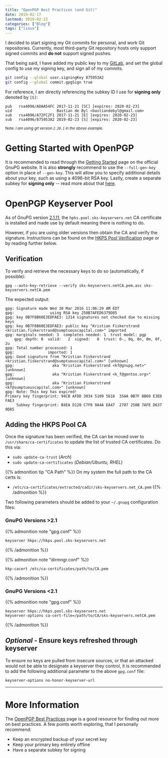 ```yaml
---
title: "OpenPGP Best Practices (and Git)"
date: 2019-02-17
lastmod: 2019-02-22
categories: ["Blog"]
tags: ["linux"]
---
```

I decided to start signing my Git commits for personal, and work Git
repositories. Currently, most third-party Git repository hosts only support
signed commits and **do not** support signed pushes.
<!--more-->

That being said, I have added my public key to my
[GitLab](https://gitlab.com/bdebyl), and set the global config to use my signing
key, and sign all of my commits.

```bash
git config --global user.signingKey 875953A2
git config --global commit.gpgSign true
```

For reference, I am directly referencing the subkey ID I use for **signing only**
denoted by `[S]`:
```
pub   rsa4096/ADAA54FC 2017-11-21 [SC] [expires: 2020-02-23]
uid                    Bastian de Byl <bastiandebyl@gmail.com>
sub   rsa4096/A72FC2F1 2017-11-21 [E] [expires: 2020-02-23]
sub   rsa4096/875953A2 2019-02-23 [S] [expires: 2020-02-23]
```
<sub>Note: _I am using git version `2.20.1` in the above example._</sub>


# Getting Started with OpenPGP
It is recommended to read through the
[Getting Started](https://www.gnupg.org/gph/en/manual/c14.html) page  on the
official GnuPG website. It is also **strongly** recommend to use the
`--full-gen-key` option in place of `--gen-key`. This will allow you to specify
additional details about your key, such as using a 4096-bit RSA key. Lastly,
create a separate subkey for **signing only** -- read more about that
[here](https://wiki.debian.org/Subkeys).

# OpenPGP Keyserver Pool
As of GnuPG version
[2.1.11](https://github.com/riseupnet/riseup_help/issues/294#issuecomment-192913705),
the `hpks.pool.sks-keyservers.net` CA certificate is installed and made use by
default meaning there is nothing to do.

However, if you are using older versions then obtain the CA and verify the
signature. Instructions can be found on the
[HKPS Pool Verification](https://sks-keyservers.net/verify_tls.php) page or by
reading further below.

## Verification
To verify and retrieve the necessary keys to do so (automatically, if possible):
```
gpg --auto-key-retrieve --verify sks-keyservers.netCA.pem.asc sks-keyservers.netCA.pem
```

The expected output:
```
gpg: Signature made Wed 30 Mar 2016 11:06:29 AM EDT
gpg:                using RSA key 250B7AFED6379D85
gpg: key 0B7F8B60E3EDFAE3: 1214 signatures not checked due to missing keys
gpg: key 0B7F8B60E3EDFAE3: public key "Kristian Fiskerstrand <kristian.fiskerstrand@sumptuouscapital.com>" imported
gpg: marginals needed: 3  completes needed: 1  trust model: pgp
    gpg: depth: 0  valid:   2  signed:   0  trust: 0-, 0q, 0n, 0m, 0f, 2u
gpg: Total number processed: 1
gpg:               imported: 1
gpg: Good signature from "Kristian Fiskerstrand <kristian.fiskerstrand@sumptuouscapital.com>" [unknown]
gpg:                 aka "Kristian Fiskerstrand <kf@gnupg.net>" [unknown]
gpg:                 aka "Kristian Fiskerstrand <k_f@gentoo.org>" [unknown]
gpg:                 aka "Kristian Fiskerstrand <kf@sumptuouscapital.com>" [unknown]
gpg: Note: This key has expired!
Primary key fingerprint: 94CB AFDD 3034 5109 5618  35AA 0B7F 8B60 E3ED FAE3
     Subkey fingerprint: B4EA D120 C7F8 9A4A EA47  2707 250B 7AFE D637 9D85
```

## Adding the HKPS Pool CA
Once the signature has been verified, the CA can be moved over to
`/usr/share/ca-certificates` to update the list of trusted CA certificates. Do
this via:

+ `sudo update-ca-trust` (_Arch_)
+ `sudo update-ca-certificates` (_Debian/Ubuntu, RHEL_)


{{% admonition tip "CA Path" %}}
On my system the full path to the CA certs is:

- `/etc/ca-certificates/extracted/cadir/sks-keyservers.net_CA.pem`
{{% /admonition %}}

Two following parameters should be added to your `~/.gnupg` configuration files:

### GnuPG Versions >2.1
{{% admonition note "gpg.conf" %}}
```apacheconf
keyserver hkps://hkps.pool.sks-keyservers.net
```
{{% /admonition %}}

{{% admonition note "dirmngr.conf" %}}
```apacheconf
hkp-cacert /etc/ca-certificates/path/to/CA.pem
```
{{% /admonition %}}

### GnuPG Versions <2.1
{{% admonition note "gpg.conf" %}}
```apacheconf
keyserver hkps://hkps.pool.sks-keyservers.net
keyserver-options ca-cert-file=/path/to/CA/sks-keyservers.netCA.pem
```
{{% /admonition %}}

## *Optional* - Ensure keys refreshed through keyserver
To ensure no keys are pulled from insecure sources, or that an attacked would
not be able to designate a keyserver they control, it is recommended to add the
following additional parameter to the above `gpg.conf` file:
```
keyserver-options no-honor-keyserver-url
```

---

# More Information
The
[OpenPGP Best Practices](https://riseup.net/en/security/message-security/openpgp/best-practices)
page is a good resource for finding out more on best practices. A few points
worth exploring, that I personally recommend:

- Keep an encrypted backup of your secret key
- Keep your primary key entirely offline
- Have a separate subkey for signing
